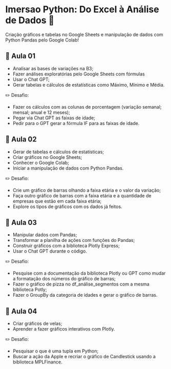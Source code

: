 # Imersao Python: Do Excel à Análise de Dados :snake:

Criação gráficos e tabelas no Google Sheets e manipulação de dados com Python Pandas pelo Google Colab!

## :closed_book: Aula 01 
-	Analisar as bases de variações na B3;
-	Fazer análises exploratórias pelo Google Sheets com fórmulas
-	Usar o Chat GPT;
-	Gerar tabelas e cálculos de estatísticas como Máximo, Mínimo e Média.

:pencil2: Desafio:
-	Fazer os cálculos com as colunas de porcentagem (variação semanal; mensal; anual e 12 meses);
-	Pegar via Chat GPT as faixas de idade;
-	Pedir para o GPT gerar a fórmula IF para as faixas de idade.


## :orange_book: Aula 02
-	Gerar de tabelas e cálculos de estatísticas;
-	Criar gráficos no Google Sheets;
-	Conhecer o Google Colab;
-	Iniciar a manipulação de dados com Python Pandas.

:pencil2: Desafio:
-	Crie um gráfico de barras olhando a faixa etária e o valor da variação;
-	Faça outro gráfico de barras com a faixa etária e a quantidade de empresas que estão em cada faixa etária;
-	Explore os tipos de gráficos com os dados já feitos.


## :blue_book: Aula 03
-	Manipular dados com Pandas;
-	Transformar a planilha de ações com funções do Pandas;
-	Construir gráficos com a biblioteca Plotly Express;
-	Usar o Chat GPT durante o código.

:pencil2: Desafio: 
-	Pesquise com a documentação da biblioteca Plotly ou GPT como mudar a formatação dos números do gráfico de barras;
-	Fazer o gráfico de pizza no df_análise_segmentos com a mesma biblioteca Potly;
-	Fazer o GroupBy da categoria de idades e gerar o gráfico de barras.


## :green_book: Aula 04
-	Criar gráficos de velas;
-	Aprender a fazer gráficos interativos com Plotly.

:pencil2: Desafio:
-	Pesquisar o que é uma tupla em Python;
-	Buscar a ação da Apple e recriar o gráfico de Candlestick usando a biblioteca MPLFinance.
